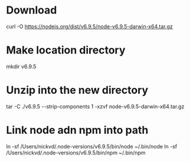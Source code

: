 # Download

curl -O https://nodejs.org/dist/v6.9.5/node-v6.9.5-darwin-x64.tar.gz

# Make location directory
mkdir v6.9.5

# Unzip into the new directory
tar -C ./v6.9.5 --strip-components 1 -xzvf node-v6.9.5-darwin-x64.tar.gz


# Link node adn npm into path
ln -sf /Users/nickvd/.node-versions/v6.9.5/bin/node ~/.bin/node
ln -sf /Users/nickvd/.node-versions/v6.9.5/bin/npm ~/.bin/npm
